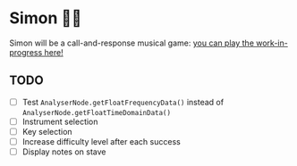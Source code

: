 # Simon :musical_note::saxophone:

Simon will be a call-and-response musical game: [you can play the work-in-progress here!](https://timiles.github.io/simon/)

## TODO
- [ ] Test `AnalyserNode.getFloatFrequencyData()` instead of `AnalyserNode.getFloatTimeDomainData()`
- [ ] Instrument selection
- [ ] Key selection
- [ ] Increase difficulty level after each success
- [ ] Display notes on stave

